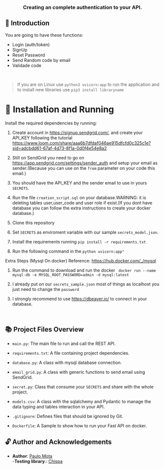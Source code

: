 
  
<!-- PROJECT -->  
<p align="center">  
  <h3 align="center">   
   Creating an complete authentication to your API. 
  </h3>   
</p>  
  
<!-- ABOUT THE PROJECT -->  
## 🤔 Introduction  
You are going to have these functions:
- Login (auth/token)
- SignUp
- Reset Password
- Send Random code by email
- Validade code
  
<br />   
  
  
<!-- INSTALLATION -->  
  

> If you are on Linux use `python3 uvicorn:app` to run the application
> and to install new libraries use `pip3 install libraryname`

 
  
# 🔨 Installation and Running

Install the required dependencies by running:
  
1. Create account in https://signup.sendgrid.com/, and create your API_KEY following the tutorial https://www.loom.com/share/aaa6b7dfdaf046ae915dfcfd0c325c1e?sid=adcbdd61-67af-4d73-8f1a-0d0f4e54e8a2 

2. Still on SendGrid you need to go on https://app.sendgrid.com/settings/sender_auth and setup your email as sender.(Because you can use on the `from` parameter on your code this email.)

3. You should have the API_KEY and the sender email to use in yours `SECRETS`.

5. Run the file `creation_script.sql` on your database.WARNING: it is deleting tables user,user_code and user role if exist.(If you dont have database you can follow the extra instructions to create your docker database.)

4. Clone this repository  
  
5. Set `SECRETS` as enviroment variable with our  sample `secrets_model.json`.

6. Install the requirements running  `pip install -r requirements.txt`  

7. Run the following command in the `python uvicorn:app"`

Extra Steps (Mysql On docker)
Reference: https://hub.docker.com/_/mysql

1. Run the command to download and run the docker ` docker run --name mysql-db -e MYSQL_ROOT_PASSWORD=admin -d mysql:latest`

2. I already put on our `secrets_sample.json` most of things as localhost you just need to change the `password`

3.  I strongly recommend to use https://dbeaver.io/
to connect in your database.

<br />  
  
## 📚 Project Files Overview

- `main.py`: The main file to run and call the REST API.
- `requirements.txt`: A file containing project dependencies.
- `database.py`: A class with mysql database connection.
- `email_grid.py`: A class with generic functions to send email using SendGrid.

- `secret.py`: Class that consume your `SECRETS` and share with the whole project.

- `models.csv`: A class with the sqlalchemy and Pydantic to manage the data typing and tables interaction in your API.

- `.gitignore`: Defines files that should be ignored by Git.
- `Dockerfile`: A Sample to show how to run your Fast API on docker.

## 🔓 Author and Acknowledgements

- **Author**: [Paulo Mota](https://www.linkedin.com/in/paulo-mota-955218a2/)<br>
-**Testing library**:: [Chispa](https://github.com/MrPowers/chispa)<br>

